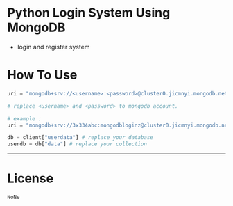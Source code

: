 # Python Login System Using MongoDB
- login and register system

# How To Use
```python
uri = "mongodb+srv://<username>:<password>@cluster0.jicmnyi.mongodb.net/?retryWrites=true&w=majority"

# replace <username> and <password> to mongodb account.

# example :
uri = "mongodb+srv://3x334abc:mongodbloginz@cluster0.jicmnyi.mongodb.net/?retryWrites=true&w=majority"
```



```python
db = client["userdata"] # replace your database
userdb = db["data"] # replace your collection
```
--------------------------------------------------

# License
```
NoNe
```
